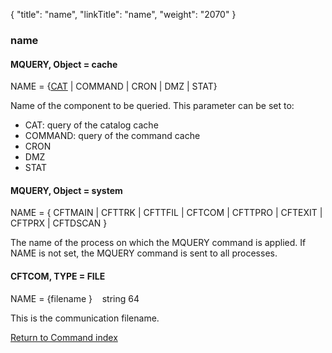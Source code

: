 {
    "title": "name",
    "linkTitle": "name",
    "weight": "2070"
}<span id="name"></span>

### name

#### MQUERY, Object = cache

NAME = {<u>CAT</u>
| COMMAND | CRON | DMZ | STAT}

Name of the component to be queried.
This parameter can be set to:

-   <span class="bold_in_para">CAT</span>: query of the catalog cache
-   <span class="bold_in_para">COMMAND</span>: query of the command cache
-   CRON
-   DMZ
-   STAT

<span id="name_CFTCOM"></span>

#### MQUERY, Object = system

NAME = { CFTMAIN | CFTTRK | CFTTFIL | CFTCOM | CFTTPRO | CFTEXIT | CFTPRX | CFTDSCAN }

The name of the process on which the MQUERY command is applied. If NAME is not set, the MQUERY command is sent to all processes.

#### CFTCOM, TYPE = FILE

NAME = {filename
}    string
64

This is the communication filename.

[Return to Command index](../../)
